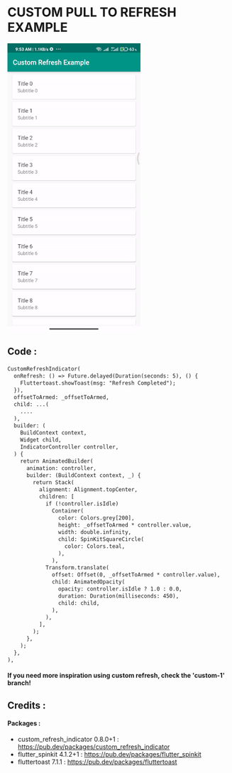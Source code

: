 # CUSTOM PULL TO REFRESH EXAMPLE

![Custom Pull to Refresh Demo](assets/demo.gif)

## Code :
```
CustomRefreshIndicator(
  onRefresh: () => Future.delayed(Duration(seconds: 5), () {
    Fluttertoast.showToast(msg: "Refresh Completed");
  }),
  offsetToArmed: _offsetToArmed,
  child: ...(
    ....
  ),
  builder: (
    BuildContext context,
    Widget child,
    IndicatorController controller,
  ) {
    return AnimatedBuilder(
      animation: controller,
      builder: (BuildContext context, _) {
        return Stack(
          alignment: Alignment.topCenter,
          children: [
            if (!controller.isIdle)
              Container(
                color: Colors.grey[200],
                height: _offsetToArmed * controller.value,
                width: double.infinity,
                child: SpinKitSquareCircle(
                  color: Colors.teal,
                ),
              ),
            Transform.translate(
              offset: Offset(0, _offsetToArmed * controller.value),
              child: AnimatedOpacity(
                opacity: controller.isIdle ? 1.0 : 0.0,
                duration: Duration(milliseconds: 450),
                child: child,
              ),
            ),
          ],
        );
      },
    );
  },
),
```

#### If you need more inspiration using custom refresh, check the 'custom-1' branch!

## Credits :
#### Packages : 
- custom_refresh_indicator 0.8.0+1 : https://pub.dev/packages/custom_refresh_indicator
- flutter_spinkit 4.1.2+1 : https://pub.dev/packages/flutter_spinkit
- fluttertoast 7.1.1 : https://pub.dev/packages/fluttertoast
